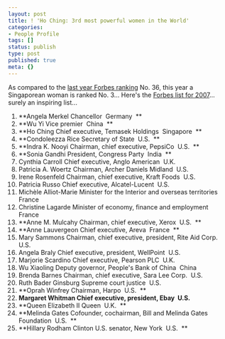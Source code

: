 ```yaml
---
layout: post
title: ! 'Ho Ching: 3rd most powerful women in the World'
categories:
- People Profile
tags: []
status: publish
type: post
published: true
meta: {}
---
```

As compared to the [last year Forbes ranking](http://www.forbes.com/lists/2006/11/06women_The-100-Most-Powerful-Women_Rank.html) No. 36, this year a Singaporean woman is ranked No. 3... Here's the [Forbes list for 2007](http://www.forbes.com/lists/2007/11/biz-07women_The-100-Most-Powerful-Women_Rank.html)... surely an inspiring list...

1. **Angela Merkel Chancellor  Germany  **
2. **Wu Yi Vice premier  China  **
3. **Ho Ching Chief executive, Temasek Holdings  Singapore  **
4. **Condoleezza Rice Secretary of State  U.S.  **
5. **Indra K. Nooyi Chairman, chief executive, PepsiCo  U.S.  **
6. **Sonia Gandhi President, Congress Party  India  **
7. Cynthia Carroll Chief executive, Anglo American  U.K. 
8. Patricia A. Woertz Chairman, Archer Daniels Midland  U.S. 
9. Irene Rosenfeld Chairman, chief executive, Kraft Foods  U.S. 
10. Patricia Russo Chief executive, Alcatel-Lucent  U.S. 
11. Michèle Alliot-Marie Minister for the Interior and overseas territories  France 
12. Christine Lagarde Minister of economy, finance and employment  France 
13. **Anne M. Mulcahy Chairman, chief executive, Xerox  U.S.  **
14. **Anne Lauvergeon Chief executive, Areva  France  **
15. Mary Sammons Chairman, chief executive, president, Rite Aid Corp.  U.S. 
16. Angela Braly Chief executive, president, WellPoint  U.S. 
17. Marjorie Scardino Chief executive, Pearson PLC  U.K. 
18. Wu Xiaoling Deputy governor, People's Bank of China  China 
19. Brenda Barnes Chairman, chief executive, Sara Lee Corp.  U.S. 
20. Ruth Bader Ginsburg Supreme court justice  U.S. 
21. **Oprah Winfrey Chairman, Harpo  U.S.  **
22. **Margaret Whitman Chief executive, president, Ebay  U.S.** 
23. **Queen Elizabeth II Queen  U.K.  **
24. **Melinda Gates Cofounder, cochairman, Bill and Melinda Gates Foundation  U.S.  **
25. **Hillary Rodham Clinton U.S. senator, New York  U.S.  **
